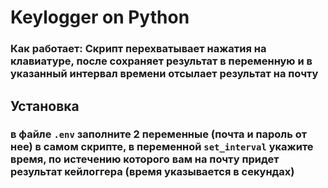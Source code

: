 # Keylogger on Python

### Как работает: Скрипт перехватывает нажатия на клавиатуре, после сохраняет результат в переменную и в указанный интервал времени отсылает результат на почту

## Установка

### в файле `.env` заполните 2 переменные (почта и пароль от нее) в самом скрипте, в переменной `set_interval` укажите время, по истечению которого вам на почту придет результат кейлоггера (время указывается в секундах)
